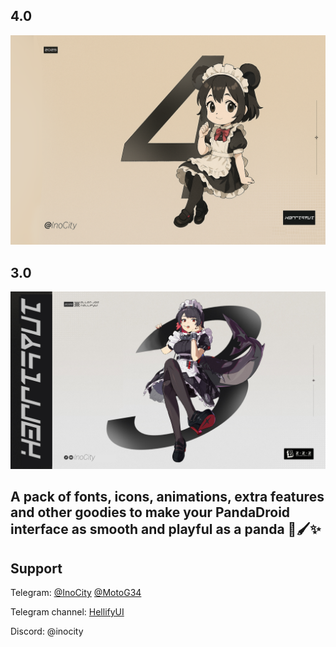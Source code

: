 ## 4.0
<img src="HellifyUi2.png">

## 3.0
<img src="HellifyUI.png">


## **A pack of fonts, icons, animations, extra features and other goodies to make your PandaDroid interface as smooth and playful as a panda 🐼🖌️✨**

## Support
Telegram:
[@InoCity](https://t.me/inocity)
[@MotoG34](https://t.me/MotoG34)

Telegram channel:
[HellifyUI](https://t.me/HellifyUI)

Discord:
@inocity
